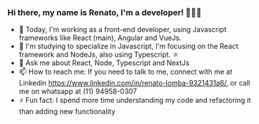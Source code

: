 ### Hi there, my name is Renato, I'm a developer! 🙋🏻‍♂️

- 🔭 Today, I'm working as a front-end developer, using Javascript frameworks like React (main), Angular and VueJs.
- 🌱 I'm studying to specialize in Javascript, I'm focusing on the React framework and NodeJs, also using Typescript. ⚛️
- 💬 Ask me about React, Node, Typescript and NextJs
- 📫 How to reach me: If you need to talk to me, connect with me at Linkedin https://www.linkedin.com/in/renato-lomba-9321431a6/, or call me on whatsapp at (11) 94958-0307
- ⚡ Fun fact: I spend more time understanding my code and refactoring it than adding new functionality
